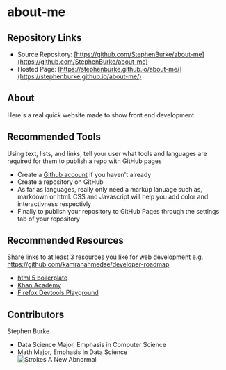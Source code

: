 # about-me

## Repository Links
* Source Repository: [https://github.com/StephenBurke/about-me](https://github.com/StephenBurke/about-me)
* Hosted Page: [https://stephenburke.github.io/about-me/](https://stephenburke.github.io/about-me/)


## About
Here's a real quick website made to show front end development

## Recommended Tools
Using text, lists, and links, tell your user what tools and languages are required for them to publish a repo with GitHub pages
- Create a [Github account](https://github.com/) if you haven't already
- Create a repository on GitHub
- As far as languages, really only need a markup lanuage such as, markdown or html. CSS and Javascript will help you add color and interactivness respectivly
- Finally to publish your repository to GitHub Pages through the settings tab of your repository

## Recommended Resources 
Share links to at least 3 resources you like for web development e.g. https://github.com/kamranahmedse/developer-roadmap
- [html 5 boilerplate](https://marketplace.visualstudio.com/items?itemName=sidthesloth.html5-boilerplate)
- [Khan Academy](https://www.khanacademy.org/computing)
- [Firefox Devtools Playground](https://mozilladevelopers.github.io/playground/)



## Contributors
Stephen Burke
- Data Science Major, Emphasis in Computer Science
- Math Major, Emphasis in Data Science  
![Strokes A New Abnormal](about-me/images/basquiatMoney.png)